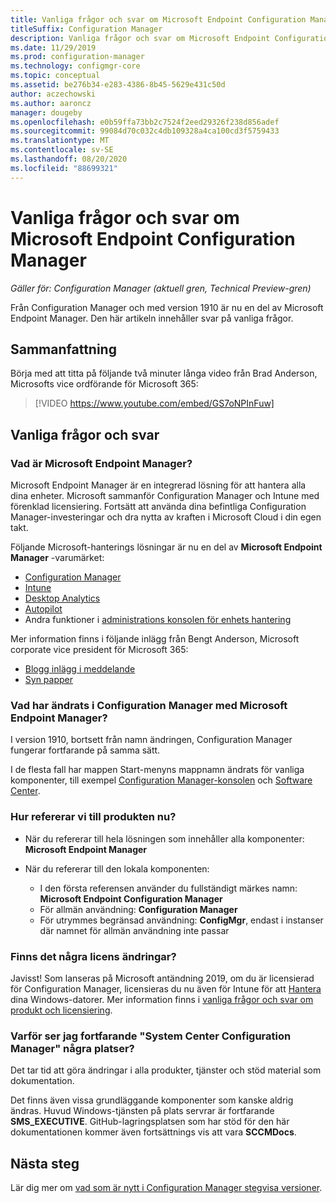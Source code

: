 ```yaml
---
title: Vanliga frågor och svar om Microsoft Endpoint Configuration Manager
titleSuffix: Configuration Manager
description: Vanliga frågor och svar om Microsoft Endpoint Configuration Manager
ms.date: 11/29/2019
ms.prod: configuration-manager
ms.technology: configmgr-core
ms.topic: conceptual
ms.assetid: be276b34-e283-4386-8b45-5629e431c50d
author: aczechowski
ms.author: aaroncz
manager: dougeby
ms.openlocfilehash: e0b59ffa73bb2c7524f2eed29326f238d856adef
ms.sourcegitcommit: 99084d70c032c4db109328a4ca100cd3f5759433
ms.translationtype: MT
ms.contentlocale: sv-SE
ms.lasthandoff: 08/20/2020
ms.locfileid: "88699321"
---
```

# <a name="microsoft-endpoint-configuration-manager-faq"></a>Vanliga frågor och svar om Microsoft Endpoint Configuration Manager

*Gäller för: Configuration Manager (aktuell gren, Technical Preview-gren)*

Från Configuration Manager och med version 1910 är nu en del av Microsoft Endpoint Manager. Den här artikeln innehåller svar på vanliga frågor.

## <a name="summary"></a>Sammanfattning

Börja med att titta på följande två minuter långa video från Brad Anderson, Microsofts vice ordförande för Microsoft 365:

> [!VIDEO https://www.youtube.com/embed/GS7oNPInFuw]

## <a name="faqs"></a>Vanliga frågor och svar

### <a name="what-is-microsoft-endpoint-manager"></a>Vad är Microsoft Endpoint Manager?

Microsoft Endpoint Manager är en integrerad lösning för att hantera alla dina enheter. Microsoft sammanför Configuration Manager och Intune med förenklad licensiering. Fortsätt att använda dina befintliga Configuration Manager-investeringar och dra nytta av kraften i Microsoft Cloud i din egen takt.

Följande Microsoft-hanterings lösningar är nu en del av **Microsoft Endpoint Manager** -varumärket:

- [Configuration Manager](/configmgr)
- [Intune](/intune)
- [Desktop Analytics](../../desktop-analytics/overview.md)
- [Autopilot](/intune/enrollment/enrollment-autopilot)
- Andra funktioner i [administrations konsolen för enhets hantering](https://techcommunity.microsoft.com/t5/enterprise-mobility-security/microsoft-intune-rolls-out-an-improved-streamlined-endpoint/ba-p/937760)

Mer information finns i följande inlägg från Bengt Anderson, Microsoft corporate vice president för Microsoft 365:

- [Blogg inlägg i meddelande](https://aka.ms/cmannounce)
- [Syn papper](https://aka.ms/MEMVisionPaper)

### <a name="what-things-change-in-configuration-manager-with-microsoft-endpoint-manager"></a>Vad har ändrats i Configuration Manager med Microsoft Endpoint Manager?

I version 1910, bortsett från namn ändringen, Configuration Manager fungerar fortfarande på samma sätt.

I de flesta fall har mappen Start-menyns mappnamn ändrats för vanliga komponenter, till exempel [Configuration Manager-konsolen](../servers/manage/admin-console.md#bkmk_open) och [Software Center](software-center.md#bkmk_open).

### <a name="how-do-we-refer-to-the-product-now"></a>Hur refererar vi till produkten nu?

- När du refererar till hela lösningen som innehåller alla komponenter: **Microsoft Endpoint Manager**

- När du refererar till den lokala komponenten:
  - I den första referensen använder du fullständigt märkes namn: **Microsoft Endpoint Configuration Manager**
  - För allmän användning: **Configuration Manager**
  - För utrymmes begränsad användning: **ConfigMgr**, endast i instanser där namnet för allmän användning inte passar

### <a name="are-there-any-licensing-changes"></a>Finns det några licens ändringar?

Javisst! Som lanseras på Microsoft antändning 2019, om du är licensierad för Configuration Manager, licensieras du nu även för Intune för att [Hantera](../../comanage/overview.md) dina Windows-datorer. Mer information finns i [vanliga frågor och svar om produkt och licensiering](product-and-licensing-faq.md#bkmk_mem).

### <a name="why-do-i-still-see-system-center-configuration-manager-some-places"></a>Varför ser jag fortfarande "System Center Configuration Manager" några platser?

Det tar tid att göra ändringar i alla produkter, tjänster och stöd material som dokumentation.

Det finns även vissa grundläggande komponenter som kanske aldrig ändras. Huvud Windows-tjänsten på plats servrar är fortfarande **SMS_EXECUTIVE**. GitHub-lagringsplatsen som har stöd för den här dokumentationen kommer även fortsättnings vis att vara **SCCMDocs**.

## <a name="next-steps"></a>Nästa steg

Lär dig mer om [vad som är nytt i Configuration Manager stegvisa versioner](../plan-design/changes/whats-new-incremental-versions.md).